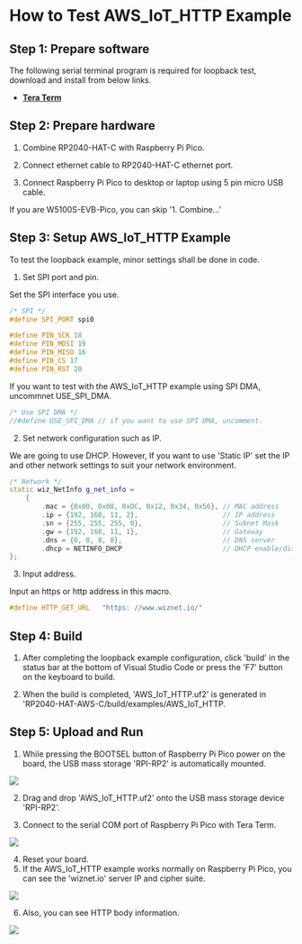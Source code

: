 # How to Test AWS_IoT_HTTP Example


## Step 1: Prepare software

The following serial terminal program is required for loopback test, download and install from below links.

- [**Tera Term**][link-tera_term]



## Step 2: Prepare hardware

1. Combine RP2040-HAT-C with Raspberry Pi Pico.

2. Connect ethernet cable to RP2040-HAT-C ethernet port.

3. Connect Raspberry Pi Pico to desktop or laptop using 5 pin micro USB cable.

If you are W5100S-EVB-Pico, you can skip '1. Combine...'

## Step 3: Setup AWS_IoT_HTTP Example

To test the loopback example, minor settings shall be done in code.

1. Set SPI port and pin.

Set the SPI interface you use.

```cpp
/* SPI */
#define SPI_PORT spi0

#define PIN_SCK 18
#define PIN_MOSI 19
#define PIN_MISO 16
#define PIN_CS 17
#define PIN_RST 20
```

If you want to test with the AWS_IoT_HTTP example using SPI DMA, uncommnet USE_SPI_DMA.

```cpp
/* Use SPI DMA */
//#define USE_SPI_DMA // if you want to use SPI DMA, uncomment.
```

2. Set network configuration such as IP.

We are going to use DHCP. However, If you want to use 'Static IP' set the IP and other network settings to suit your network environment. 

```cpp
/* Network */
static wiz_NetInfo g_net_info =
	{
		.mac = {0x00, 0x08, 0xDC, 0x12, 0x34, 0x56}, // MAC address
		.ip = {192, 168, 11, 2},                     // IP address
		.sn = {255, 255, 255, 0},                    // Subnet Mask
		.gw = {192, 168, 11, 1},                     // Gateway
		.dns = {8, 8, 8, 8},                         // DNS server
		.dhcp = NETINFO_DHCP                         // DHCP enable/disable
};
```

3. Input address.

Input an https or http address in this macro.

```c++
#define HTTP_GET_URL   "https: //www.wiznet.io/"
```



## Step 4: Build

1. After completing the loopback example configuration, click 'build' in the status bar at the bottom of Visual Studio Code or press the 'F7' button on the keyboard to build.

2. When the build is completed, 'AWS_IoT_HTTP.uf2' is generated in 'RP2040-HAT-AWS-C/build/examples/AWS_IoT_HTTP.



## Step 5: Upload and Run

1. While pressing the BOOTSEL button of Raspberry Pi Pico power on the board, the USB mass storage 'RPI-RP2' is automatically mounted.

![][link-raspberry_pi_pico_usb_mass_storage]

2. Drag and drop 'AWS_IoT_HTTP.uf2' onto the USB mass storage device 'RPI-RP2'.

3. Connect to the serial COM port of Raspberry Pi Pico with Tera Term.

![][link-connect_to_serial_com_port]

4. Reset your board.
5. If the AWS_IoT_HTTP example works normally on Raspberry Pi Pico, you can see the 'wiznet.io' server IP and cipher suite.

![][link-server_ip_ciphersuite]

6. Also, you can see HTTP body information.

![][link-http_body_information]

<!--
Link
-->

[link-tera_term]: https://osdn.net/projects/ttssh2/releases/
[link-raspberry_pi_pico_usb_mass_storage]: https://github.com/hyoyun-Kim/RP2040-AWS-v1/blob/main/static/images/AWS_IoT_HTTP/raspberry_pi_pico_usb_mass_storage.png
[link-connect_to_serial_com_port]: https://github.com/hyoyun-Kim/RP2040-AWS-v1/blob/main/static/images/AWS_IoT_HTTP/serial_com_port.png
[link-server_ip_ciphersuite]: https://github.com/hyoyun-Kim/RP2040-AWS-v1/blob/main/static/images/AWS_IoT_HTTP/server_ip_ciphersuite.png
[link-http_body_information]: https://github.com/hyoyun-Kim/RP2040-AWS-v1/blob/main/static/images/AWS_IoT_HTTP/http_body_information.png

